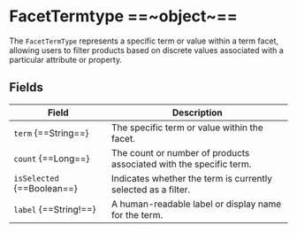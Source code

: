 # FacetTermtype ==~object~==

The `FacetTermType` represents a specific term or value within a term facet, allowing users to filter products based on discrete values associated with a particular attribute or property. 

## Fields

| Field                      	| Description                                                        	|
|-----------------------------	|--------------------------------------------------------------------	|
| `term` {==String==}        	| The specific term or value within the facet.                       	|
| `count` {==Long==}         	| The count or number of products associated with the specific term. 	|
| `isSelected` {==Boolean==} 	| Indicates whether the term is currently selected as a filter.      	|
| `label` {==String!==}      	| A human-readable label or display name for the term.               	|